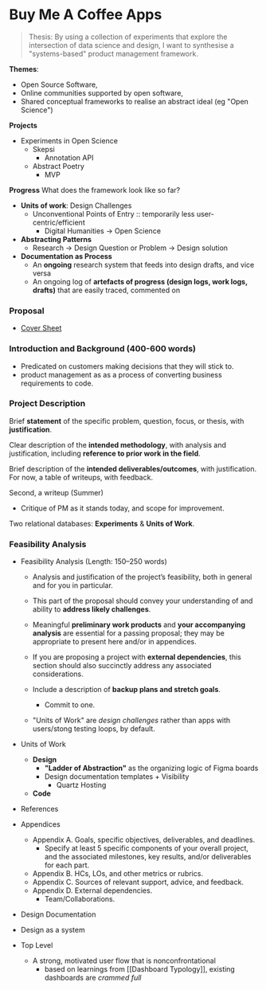 # Buy Me A Coffee Apps

> Thesis: By using a collection of experiments that explore the intersection of data science and design, I want to synthesise a "systems-based" product management framework.

**Themes**: 
+ Open Source Software, 
+ Online communities supported by open software,
+ Shared conceptual frameworks to realise an abstract ideal (eg "Open Science")

**Projects** 
+ Experiments in Open Science
	+ Skepsi
		+ Annotation API
	+ Abstract Poetry
		+ MVP

**Progress**
What does the framework look like so far?
+ **Units of work**: Design Challenges
	+ Unconventional Points of Entry :: temporarily less user-centric/efficient
		+ Digital Humanities -> Open Science
+ **Abstracting Patterns**
	+ Research -> Design Question or Problem -> Design solution
+ **Documentation as Process**
	+ An **ongoing** research system that feeds into design drafts, and vice versa
	+ An ongoing log of **artefacts of progress (design logs, work logs, drafts)** that are easily traced, commented on

### Proposal
+ [Cover Sheet](https://docs.google.com/document/d/1tFPnlLuriOXoiMibkZeykXH8x3zcW90326i5n1qixBg/edit)

### Introduction and Background (400-600 words)

+ Predicated on customers making decisions that they will stick to. 
+ product management as as a process of converting business requirements to code. 




### Project Description
Brief **statement** of the specific problem, question, focus, or thesis, with **justification**.

Clear description of the **intended methodology**, with analysis and justification, including **reference to prior work in the field**.

Brief description of the **intended deliverables/outcomes**, with justification. For now, a table of writeups, with feedback.

Second, a writeup (Summer)
+ Critique of PM as it stands today, and scope for improvement. 

Two relational databases: **Experiments** & **Units of Work**. 


### Feasibility Analysis
+ Feasibility Analysis (Length: 150–250 words)
	+ Analysis and justification of the project’s feasibility, both in general and for you in particular. 
	+ This part of the proposal should convey your understanding of and ability to **address likely challenges**. 
	+ Meaningful **preliminary work products** and **your accompanying analysis** are essential for a passing proposal; they may be appropriate to present here and/or in appendices.
	+ If you are proposing a project with **external dependencies**, this section should also succinctly address any associated considerations.
	+ Include a description of **backup plans and stretch goals**.
		+ Commit to one. 
	
	+ "Units of Work" are *design challenges* rather than apps with users/stong testing loops, by default. 

+ Units of Work
	+ **Design** 
		+ **"Ladder of Abstraction"** as the organizing logic of Figma boards 
		+ Design documentation templates + Visibility
			+ Quartz Hosting
	+ **Code**
+ References
+ Appendices
	+ Appendix A. Goals, specific objectives, deliverables, and deadlines. 
		+ Specify at least 5 specific components of your overall project, and the associated milestones, key results, and/or deliverables for each part. 
	+ Appendix B. HCs, LOs, and other metrics or rubrics.
	+ Appendix C. Sources of relevant support, advice, and feedback.
	+ Appendix D. External dependencies.
		+ Team/Collaborations. 



+ Design Documentation
+ Design as a system 
+ Top Level
	+ A strong, motivated user flow that is nonconfrontational
		+ based on learnings from [[Dashboard Typology]], existing dashboards are *crammed full*


